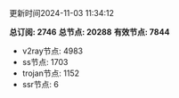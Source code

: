 更新时间2024-11-03 11:34:12

**总订阅: 2746**
**总节点: 20288**
**有效节点: 7844**
- v2ray节点: 4983
- ss节点: 1703
- trojan节点: 1152
- ssr节点: 6
